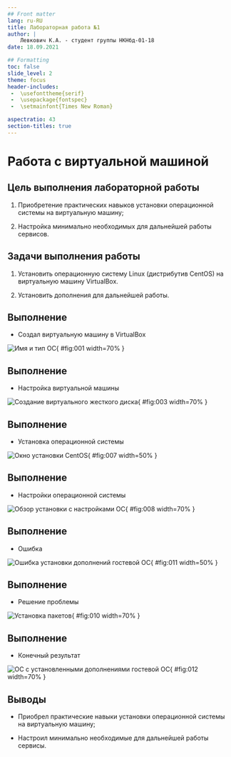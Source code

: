 ```yaml
---
## Front matter
lang: ru-RU
title: Лабораторная работа №1
author: |
	Левкович К.А. - студент группы НКНбд-01-18
date: 18.09.2021

## Formatting
toc: false
slide_level: 2
theme: focus
header-includes: 
 -	\usefonttheme{serif}
 -	\usepackage{fontspec}  
 -	\setmainfont{Times New Roman} 

aspectratio: 43
section-titles: true
---
```


# Работа с виртуальной машиной

## Цель выполнения лабораторной работы

1. Приобретение практических навыков установки операционной системы на виртуальную машину;

2. Настройка минимально необходимых для дальнейшей работы сервисов.

## Задачи выполнения работы

1. Установить операционную систему Linux (дистрибутив CentOS) на виртуальную машину VirtualBox.

2. Установить дополнения для дальнейшей работы.

## Выполнение


- Создал виртуальную машину в VirtualBox

![Имя и тип ОС](image/1.png){ #fig:001 width=70% }

## Выполнение

- Настройка виртуальной машины

![Создание виртуального жесткого диска](image/3.png){ #fig:003 width=70% }



## Выполнение

- Установка операционной системы

![Окно установки CentOS](image/7.png){ #fig:007 width=50% }

## Выполнение

- Настройки операционной системы

![Обзор установки с настройками ОС](image/8.png){ #fig:008 width=70% }


## Выполнение

- Ошибка

![Ошибка установки дополнений гостевой ОС](image/11.png){ #fig:011 width=50% }

## Выполнение

- Решение проблемы

![Установка пакетов](image/10.png){ #fig:010 width=70% }

## Выполнение

- Конечный результат

![ОС с установленными дополнениями гостевой ОС](image/12.png){ #fig:012 width=70% }

## Выводы

- Приобрел практические навыки установки операционной системы на виртуальную машину;

- Настроил минимально необходимые для дальнейшей работы сервисы.